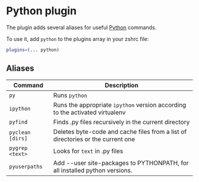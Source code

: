 # Python plugin

The plugin adds several aliases for useful [Python](https://www.python.org/) commands.

To use it, add `python` to the plugins array in your zshrc file:

```zsh
plugins=(... python)
```

## Aliases

| Command          | Description                                                                     |
|------------------|---------------------------------------------------------------------------------|
| `py`             | Runs `python`                                                                   |
| `ipython`        | Runs the appropriate `ipython` version according to the activated virtualenv    |
| `pyfind`         | Finds .py files recursively in the current directory                            |
| `pyclean [dirs]` | Deletes byte-code and cache files from a list of directories or the current one |
| `pygrep <text>`  | Looks for `text` in .py files                                                   |
| `pyuserpaths`    | Add --user site-packages to PYTHONPATH, for all installed python versions.      |
